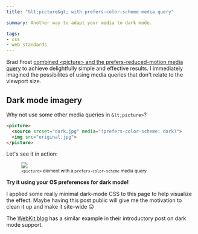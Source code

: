 ```yaml
---
title: "&lt;picture&gt; with prefers-color-scheme media query"

summary: Another way to adapt your media to dark mode.

tags:
- css
- web standards
---
```


Brad Frost [combined &lt;picture&gt; and the prefers-reduced-motion media query](http://bradfrost.com/blog/post/reducing-motion-with-the-picture-element/) to achieve delightfully simple and effective results. I immediately imagined the possibilites of using media queries that don't relate to the viewport size.

## Dark mode imagery

Why not use some other media queries in `&lt;picture>`?

```html
<picture>
  <source srcset="dark.jpg" media="(prefers-color-scheme: dark)">
  <img src="original.jpg">
</picture>
```

Let's see it in action:

<figure>
<picture>
  <source srcset="{{ site.img-host }}/img/blog/picture-mq-dark.jpg" media="(prefers-color-scheme: dark)">
  <img src="{{ site.img-host }}/img/blog/picture-mq-original.jpg">
</picture>
<figcaption><small class="caption"><code>&lt;picture&gt;</code> element with a <code>prefers-color-scheme</code> media query.</small></figcaption>
</figure>

<strong>Try it using your OS preferences for dark mode!</strong>

I applied some really minimal dark-mode CSS to this page to help visualize the effect. Maybe having this post public will give me the motivation to clean it up and make it site-wide 😜

The [WebKit blog](https://webkit.org/blog/8840/dark-mode-support-in-webkit/) has a similar example in their introductory post on dark mode support.

<style type="text/css">
  @media (prefers-color-scheme: dark) {
    html,main {
      background: #222;
      color: #ccc;
    }
    main code {
      color: #222;
      background: #666;
    }
    main .e-content a {
      color: #36f;
    }
  }
</style>
